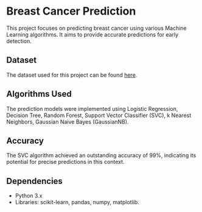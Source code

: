 # Breast Cancer Prediction

This project focuses on predicting breast cancer using various Machine Learning algorithms. It aims to provide accurate predictions for early detection.

## Dataset
The dataset used for this project can be found [here](). 

## Algorithms Used
The prediction models were implemented using Logistic Regression, Decision Tree, Random Forest, Support Vector Classifier (SVC), k Nearest Neighbors, Gaussian Naive Bayes (GaussianNB).

## Accuracy
The SVC algorithm achieved an outstanding accuracy of 99%, indicating its potential for precise predictions in this context.

## Dependencies
- Python 3.x
- Libraries: scikit-learn, pandas, numpy, matplotlib.
